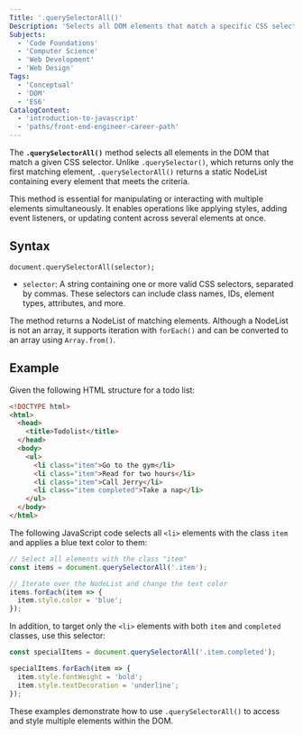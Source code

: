```yaml
---
Title: '.querySelectorAll()'
Description: 'Selects all DOM elements that match a specific CSS selector.'
Subjects:
  - 'Code Foundations'
  - 'Computer Science'
  - 'Web Development'
  - 'Web Design'
Tags:
  - 'Conceptual'
  - 'DOM'
  - 'ES6'
CatalogContent:
  - 'introduction-to-javascript'
  - 'paths/front-end-engineer-career-path'
---
```


The **`.querySelectorAll()`** method selects all elements in the DOM that match a given CSS selector. Unlike `.querySelector()`, which returns only the first matching element, `.querySelectorAll()` returns a static NodeList containing every element that meets the criteria.

This method is essential for manipulating or interacting with multiple elements simultaneously. It enables operations like applying styles, adding event listeners, or updating content across several elements at once.

## Syntax

```pseudo
document.querySelectorAll(selector);
```

- `selector`: A string containing one or more valid CSS selectors, separated by commas. These selectors can include class names, IDs, element types, attributes, and more.

The method returns a NodeList of matching elements. Although a NodeList is not an array, it supports iteration with `forEach()` and can be converted to an array using `Array.from()`.

## Example

Given the following HTML structure for a todo list:

```html
<!DOCTYPE html>
<html>
  <head>
    <title>Todolist</title>
  </head>
  <body>
    <ul>
      <li class="item">Go to the gym</li>
      <li class="item">Read for two hours</li>
      <li class="item">Call Jerry</li>
      <li class="item completed">Take a nap</li>
    </ul>
  </body>
</html>
```

The following JavaScript code selects all `<li>` elements with the class `item` and applies a blue text color to them:

```js
// Select all elements with the class "item"
const items = document.querySelectorAll('.item');

// Iterate over the NodeList and change the text color
items.forEach(item => {
  item.style.color = 'blue';
});
```

In addition, to target only the `<li>` elements with both `item` and `completed` classes, use this selector:

```js
const specialItems = document.querySelectorAll('.item.completed');

specialItems.forEach(item => {
  item.style.fontWeight = 'bold';
  item.style.textDecoration = 'underline';
});
```

These examples demonstrate how to use `.querySelectorAll()` to access and style multiple elements within the DOM.
